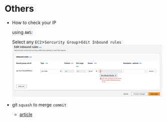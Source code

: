# Others

+ How to check your IP
  
  using `AWS`:

  Select any `EC2`>`Sercurity Group`>`Edit Inbound rules`
  ![](./img/AWS-your%20IP.png)
+ git `squash` to merge `commit`
  + [article](https://www.freecodecamp.org/news/git-squash-commits/)
